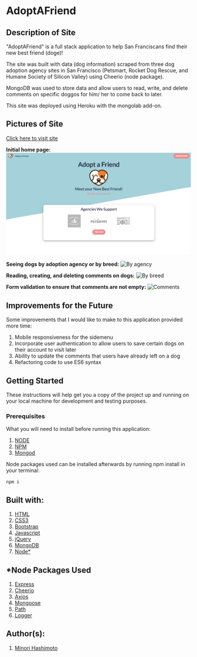 # AdoptAFriend

## Description of Site
"AdoptAFriend" is a full stack application to help San Franciscans find their new best friend (doge)! 

The site was built with data (dog information) scraped from three dog adoption agency sites in San Francisco (Petsmart, Rocket Dog Rescue, and Humane Society of Silicon Valley) using Cheerio (node package). 

MongoDB was used to store data and allow users to read, write, and delete comments on specific doggos for him/ her to come back to later. 

This site was deployed using Heroku with the mongolab add-on. 

## Pictures of Site
[Click here to visit site](https://adopt-a-friend.herokuapp.com/)

**Initial home page:**
![Home page](public/style/images/site-images/site1.png)

**Seeing dogs by adoption agency or by breed:**
![By agency](public/style/images/site-images/site2.gif)

**Reading, creating, and deleting comments on dogs:** 
![By breed](public/style/images/site-images/site3.gif)

**Form validation to ensure that comments are not empty:** 
![Comments](public/style/images/site-images/site4.gif)

## Improvements for the Future
Some improvements that I would like to make to this application provided more time: 

1. Mobile responsiveness for the sidemenu 
2. Incorporate user authentication to allow users to save certain dogs on their account to visit later
3. Ability to update the comments that users have already left on a dog
4. Refactoring code to use ES6 syntax

## Getting Started
These instructions will help get you a copy of the project up and running on your local machine for development and testing purposes. 

### Prerequisites 
What you will need to install before running this application:

1. [NODE](https://nodejs.org/en/download/)
2. [NPM](https://docs.npmjs.com/cli/install)
3. [Mongod](https://www.mongodb.com/download-center/community)

Node packages used can be installed afterwards by running npm install in your terminal:
```
npm i
```

## Built with: 
1. [HTML](https://developer.mozilla.org/en-US/docs/Web/Guide/HTML/HTML5)
2. [CSS3](https://developer.mozilla.org/en-US/docs/Web/CSS)
3. [Bootstrap](https://getbootstrap.com/)
4. [Javascript](https://developer.mozilla.org/en-US/docs/Web/JavaScript)
5. [jQuery](https://api.jquery.com/)
6. [MongoDB](https://docs.mongodb.com/)
8. [Node*](https://nodejs.org/en/download/)

## *Node Packages Used
1. [Express](https://expressjs.com/)
2. [Cheerio](https://www.npmjs.com/package/cheerio)
3. [Axios](https://www.npmjs.com/package/axios)
4. [Mongoose](https://mongoosejs.com/docs/)
5. [Path](https://nodejs.org/api/path.html)
6. [Logger](https://www.npmjs.com/package/logger)

## Author(s): 
1. [Minori Hashimoto](https://github.com/minori-fh)

